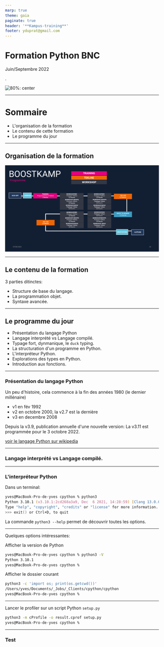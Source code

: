```yaml
---
marp: true
theme: gaia
paginate: true
header: '**Kampus-training**'
footer: yduprat@gmail.com
---
```

# Formation Python BNC

Juin/Septembre 2022


.

![80%: center](https://www.python.org/static/community_logos/python-logo-generic.svg)



---
# Sommaire

* L'organisation de la formation
* Le contenu de cette formation
* Le programme du jour

---
## Organisation de la formation

![w:880](img/Scheduled.png)

---
## Le contenu de la formation

3 parties ditinctes:

* Structure de base du langage.
* La programmation objet.
* Syntaxe avancée.


---
## Le programme du jour

* Présentation du langage Python
* Langage interprété vs Langage compilé.
* Typage fort, dynmanique, le `duck` typing.
* La structuration d'un programme en Python.
* L'interpréteur Python.
* Explorations des types en Python.
* Introduction aux fonctions.

---
### Présentation du langage Python
<style scoped> {
  font-size: 30px;
}
</style>

Un peu d'histoire, cela commence à la fin des années 1980 (le dernier millénaire)
* v1 en fév 1992
* v2 en octobre 2000, la v2.7 est la dernière
* v3 en decembre 2008

Depuis la v3.9, publication annuelle d'une nouvelle version: La v3.11 est programmée pour le 3 octobre 2022.

[voir le langage Python sur wikipedia](https://fr.wikipedia.org/wiki/Python_(langage))

---
### Langage interprété vs Langage compilé.


---
### L'interpréteur Python

Dans un terminal:
```zsh
yves@MacBook-Pro-de-yves cpython % python3
Python 3.10.1 (v3.10.1:2cd268a3a9, Dec  6 2021, 14:28:59) [Clang 13.0.0 (clang-1300.0.29.3)] on darwin
Type "help", "copyright", "credits" or "license" for more information.
>>> exit() or Ctrl+D, to quit
```

La commande `python3 --help` permet de découvrir toutes les options. 

---

Quelques options intéressantes:

Afficher la version de Python

```zsh
yves@MacBook-Pro-de-yves cpython % python3 -V
Python 3.10.1
yves@MacBook-Pro-de-yves cpython %
```

Afficher le dossier courant

```zsh
python3 -c 'import os; print(os.getcwd())'
/Users/yves/Documents/_Jobs/_Clients/cpython/cpython
yves@MacBook-Pro-de-yves cpython %
```

---

Lancer le profiler sur un script Python `setup.py`

```zsh
python3 -m cProfile -o result.cprof setup.py
yves@MacBook-Pro-de-yves cpython %
```

---
### Test
